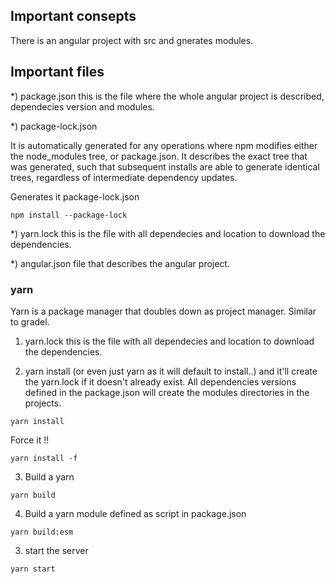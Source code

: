 ## Important consepts

There is an angular project with src and gnerates modules. 


## Important files 

*) package.json this is the file where the whole angular project is described, dependecies version and modules. 

*) package-lock.json

It is automatically generated for any operations where npm modifies either the node_modules tree, 
or package.json. It describes the exact tree that was generated, such that subsequent installs are able to generate identical trees, regardless of intermediate dependency updates.

Generates it package-lock.json

```
npm install --package-lock
```
*) yarn.lock this is the file with all dependecies and location to download the dependencies. 

*) angular.json file that describes the angular project.


### yarn

Yarn is a package manager that doubles down as project manager. Similar to gradel. 

1) yarn.lock this is the file with all dependecies and location to download the dependencies. 

2) yarn install (or even just yarn as it will default to install..) and it'll create the yarn.lock if it doesn't already exist. All dependencies versions defined in the package.json will create the modules directories in the projects. 

```
yarn install
```
Force it !!

```
yarn install -f 
```
3) Build a yarn  
```
yarn build
```
4) Build a yarn module defined as script in package.json 
```
yarn build:esm
```

3) start the server
```
yarn start
```
